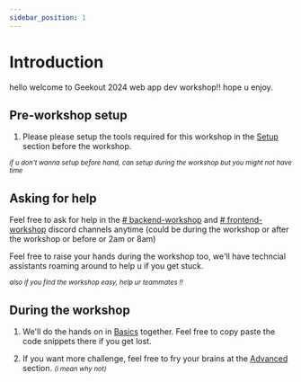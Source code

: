 ```yaml
---
sidebar_position: 1
---
```


# Introduction
hello welcome to Geekout 2024 web app dev workshop!! hope u enjoy.

## Pre-workshop setup
1. Please please setup the tools required for this workshop in the [Setup](./setup/index.md) section before the workshop.

<small>*if u don't wanna setup before hand, can setup during the workshop but you might not have time*</small>

## Asking for help
Feel free to ask for help in the [# backend-workshop](https://discord.com/channels/1224913680689266749/1224920594408144928) and [# frontend-workshop](https://discord.com/channels/1224913680689266749/1224917050796015707) discord channels anytime (could be during the workshop or after the workshop or before or 2am or 8am)

Feel free to raise your hands during the workshop too, we'll have techncial assistants roaming around to help u if you get stuck.

<small>*also if you find the workshop easy, help ur teammates !!*</small>

## During the workshop
1. We'll do the hands on in [Basics](./basics/index.md) together. Feel free to copy paste the code snippets there if you get lost.
 
2. If you want more challenge, feel free to fry your brains at the [Advanced](advanced/index.md) section. <small>*(i mean why not)*</small>

